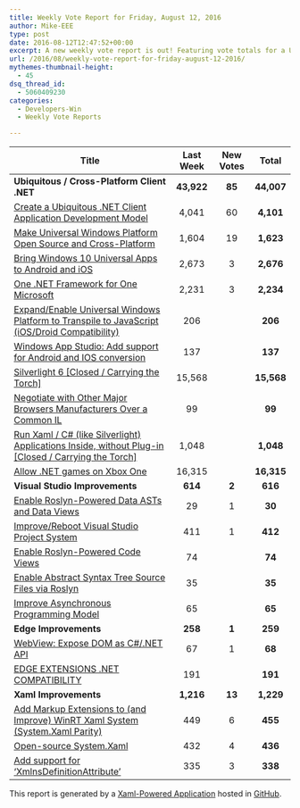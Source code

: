 ```yaml
---
title: Weekly Vote Report for Friday, August 12, 2016
author: Mike-EEE
type: post
date: 2016-08-12T12:47:52+00:00
excerpt: A new weekly vote report is out! Featuring vote totals for a Ubiquitous / Cross-Platform Client .NET (+85 New/44,007 Total), Visual Studio Improvements (+2 New/616 Total), Edge Improvements (+1 New/259 Total), and Xaml Improvements (+13 New/1,229 Total).
url: /2016/08/weekly-vote-report-for-friday-august-12-2016/
mythemes-thumbnail-height:
  - 45
dsq_thread_id:
  - 5060409230
categories:
  - Developers-Win
  - Weekly Vote Reports

---
```

| Title                                                                                                    | Last Week  |      <span class="new">New Votes</span>      |   Total    |
| -------------------------------------------------------------------------------------------------------- |:----------:|:--------------------------------------------:|:----------:|
| **Ubiquitous / Cross-Platform Client .NET**                                                              | **43,922** | <span class="new"><strong>85</strong></span> | **44,007** |
| [Create a Ubiquitous .NET Client Application Development Model][1]                                       |   4,041    |         <span class="new">60</span>          | **4,101**  |
| [Make Universal Windows Platform Open Source and Cross-Platform][2]                                      |   1,604    |         <span class="new">19</span>          | **1,623**  |
| [Bring Windows 10 Universal Apps to Android and iOS][3]                                                  |   2,673    |          <span class="new">3</span>          | **2,676**  |
| [One .NET Framework for One Microsoft][4]                                                                |   2,231    |          <span class="new">3</span>          | **2,234**  |
| [Expand/Enable Universal Windows Platform to Transpile to JavaScript (iOS/Droid Compatibility)][5]       |    206     |          <span class="new"></span>           |  **206**   |
| [Windows App Studio: Add support for Android and IOS conversion][6]                                      |    137     |          <span class="new"></span>           |  **137**   |
| [Silverlight 6 [Closed / Carrying the Torch]][7]                                                         |   15,568   |          <span class="new"></span>           | **15,568** |
| [Negotiate with Other Major Browsers Manufacturers Over a Common IL][8]                                  |     99     |          <span class="new"></span>           |   **99**   |
| [Run Xaml / C# (like Silverlight) Applications Inside, without Plug-in [Closed / Carrying the Torch]][9] |   1,048    |          <span class="new"></span>           | **1,048**  |
| [Allow .NET games on Xbox One][10]                                                                       |   16,315   |          <span class="new"></span>           | **16,315** |
| **Visual Studio Improvements**                                                                           |  **614**   | <span class="new"><strong>2</strong></span>  |  **616**   |
| [Enable Roslyn-Powered Data ASTs and Data Views][11]                                                     |     29     |          <span class="new">1</span>          |   **30**   |
| [Improve/Reboot Visual Studio Project System][12]                                                        |    411     |          <span class="new">1</span>          |  **412**   |
| [Enable Roslyn-Powered Code Views][13]                                                                   |     74     |          <span class="new"></span>           |   **74**   |
| [Enable Abstract Syntax Tree Source Files via Roslyn][14]                                                |     35     |          <span class="new"></span>           |   **35**   |
| [Improve Asynchronous Programming Model][15]                                                             |     65     |          <span class="new"></span>           |   **65**   |
| **Edge Improvements**                                                                                    |  **258**   | <span class="new"><strong>1</strong></span>  |  **259**   |
| [WebView: Expose DOM as C#/.NET API][16]                                                                 |     67     |          <span class="new">1</span>          |   **68**   |
| [EDGE EXTENSIONS .NET COMPATIBILITY][17]                                                                 |    191     |          <span class="new"></span>           |  **191**   |
| **Xaml Improvements**                                                                                    | **1,216**  | <span class="new"><strong>13</strong></span> | **1,229**  |
| [Add Markup Extensions to (and Improve) WinRT Xaml System (System.Xaml Parity)][18]                      |    449     |          <span class="new">6</span>          |  **455**   |
| [Open-source System.Xaml][19]                                                                            |    432     |          <span class="new">4</span>          |  **436**   |
| [Add support for &#8216;XmlnsDefinitionAttribute&#8217;][20]                                             |    335     |          <span class="new">3</span>          |  **338**   |

This report is generated by a [Xaml-Powered Application][21] hosted in [GitHub][22].

 [1]: http://visualstudio.uservoice.com/forums/121579-visual-studio/suggestions/10027638-create-a-ubiquitous-net-client-application-develo
 [2]: https://wpdev.uservoice.com/forums/110705-dev-platform/suggestions/7989744-make-universal-windows-platform-open-source-and-cr
 [3]: https://visualstudio.uservoice.com/forums/121579-visual-studio-2015/suggestions/8912350-bring-windows-10-universal-apps-to-android-and-ios
 [4]: http://visualstudio.uservoice.com/forums/121579-visual-studio-2015/suggestions/4249140-one-net-framework-for-one-microsoft
 [5]: https://wpdev.uservoice.com/forums/110705-dev-platform/suggestions/7897380-expand-enable-universal-windows-platform-to-transp
 [6]: https://wpdev.uservoice.com/forums/216486-windows-app-studio/suggestions/9550647-add-support-for-andriod-and-ios-conversion
 [7]: http://visualstudio.uservoice.com/forums/121579-visual-studio/suggestions/3556619-silverlight-6
 [8]: https://wpdev.uservoice.com/forums/257854-microsoft-edge-developer/suggestions/11392869-negociate-with-other-major-browsers-maufacturers-o
 [9]: https://wpdev.uservoice.com/forums/257854-microsoft-edge-developer/suggestions/8022150-run-xaml-c-like-silverlight-applications-ins
 [10]: https://visualstudio.uservoice.com/forums/121579-visual-studio-2015/suggestions/4233646-allow-net-games-on-xbox-one
 [11]: http://visualstudio.uservoice.com/forums/121579-visual-studio/suggestions/10020525-enable-roslyn-powered-data-asts-and-data-views
 [12]: http://visualstudio.uservoice.com/forums/121579-visual-studio/suggestions/9347001-improve-reboot-visual-studio-project-system
 [13]: http://visualstudio.uservoice.com/forums/121579-visual-studio/suggestions/10020390-enable-roslyn-powered-code-views
 [14]: http://visualstudio.uservoice.com/forums/121579-visual-studio-2015/suggestions/7066885-enable-abstract-syntax-tree-source-files-via-rosly
 [15]: http://visualstudio.uservoice.com/forums/121579-visual-studio/suggestions/9126493-improve-asynchronous-programming-model
 [16]: https://wpdev.uservoice.com/forums/110705-dev-platform/suggestions/9126583-webview-expose-dom-as-c-net-api
 [17]: https://wpdev.uservoice.com/forums/257854-microsoft-edge-developer/suggestions/9467958-edge-extensions-net-compatibility
 [18]: https://wpdev.uservoice.com/forums/110705-dev-platform/suggestions/7232264-add-markup-extensions-to-and-improve-winrt-xaml
 [19]: http://visualstudio.uservoice.com/forums/121579-visual-studio-2015/suggestions/11234259-open-source-system-xaml
 [20]: https://wpdev.uservoice.com/forums/110705-universal-windows-platform/suggestions/9523650-add-support-for-xmlnsdefinitionattribute
 [21]: https://imgflip.com/i/h6ho2
 [22]: https://github.com/DevelopersWin/VoteReporter